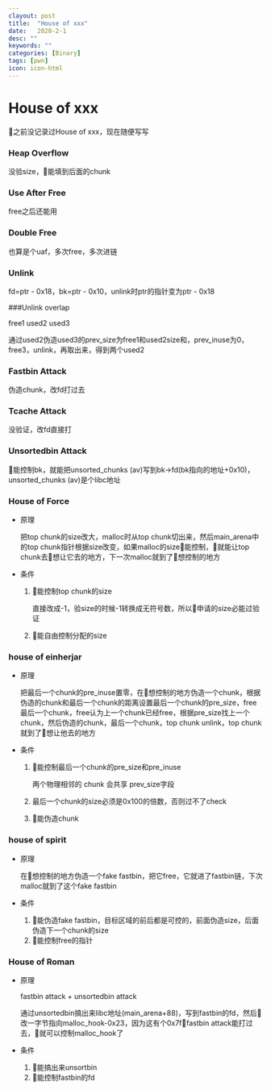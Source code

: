```yaml
---
clayout: post
title:  "House of xxx"
date:   2020-2-1
desc: ""
keywords: ""
categories: [Binary]
tags: [pwn]
icon: icon-html
---
```


# House of xxx

👴之前没记录过House of xxx，现在随便写写

### Heap Overflow

没验size，👴能填到后面的chunk

### Use After Free

free之后还能用

### Double Free

也算是个uaf，多次free，多次进链

### Unlink

fd=ptr - 0x18，bk=ptr - 0x10，unlink时ptr的指针变为ptr - 0x18

###Unlink overlap

free1 used2 used3

通过used2伪造used3的prev_size为free1和used2size和，prev_inuse为0，free3，unlink，再取出来，得到两个used2

### Fastbin Attack

伪造chunk，改fd打过去

### Tcache Attack

没验证，改fd直接打

### Unsortedbin Attack

👴能控制bk，就能把unsorted_chunks (av)写到bk->fd(bk指向的地址+0x10)，unsorted_chunks (av)是个libc地址

### House of Force

* 原理

  把top chunk的size改大，malloc时从top chunk切出来，然后main_arena中的top chunk指针根据size改变，如果malloc的size👴能控制，👴就能让top chunk去👴想让它去的地方，下一次malloc就到了👴想控制的地方

* 条件

  1. 👴能控制top chunk的size

     直接改成-1，验size的时候-1转换成无符号数，所以👴申请的size必能过验证

  2. 👴能自由控制分配的size

### house of einherjar

* 原理

  把最后一个chunk的pre_inuse置零，在👴想控制的地方伪造一个chunk，根据伪造的chunk和最后一个chunk的距离设置最后一个chunk的pre_size，free最后一个chunk，free认为上一个chunk已经free，根据pre_size找上一个chunk，然后伪造的chunk，最后一个chunk，top chunk unlink，top chunk就到了👴想让他去的地方

* 条件

  1. 👴能控制最后一个chunk的pre_size和pre_inuse

     两个物理相邻的 chunk 会共享 prev_size字段

  2. 最后一个chunk的size必须是0x100的倍数，否则过不了check

  3. 👴能伪造chunk

### house of spirit

* 原理

  在👴想控制的地方伪造一个fake fastbin，把它free，它就进了fastbin链，下次malloc就到了这个fake fastbin

  

* 条件

  1. 👴能伪造fake fastbin，目标区域的前后都是可控的，前面伪造size，后面伪造下一个chunk的size
  2. 👴能控制free的指针



### House of Roman

* 原理

  fastbin attack + unsortedbin attack

  通过unsortedbin搞出来libc地址(main_arena+88)，写到fastbin的fd，然后👴改一字节指向malloc_hook-0x23，因为这有个0x7f👴fastbin attack能打过去，👴就可以控制malloc_hook了

* 条件

  1. 👴能搞出来unsortbin
  2. 👴能控制fastbin的fd